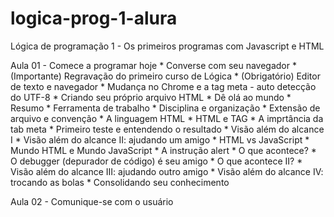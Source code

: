 # logica-prog-1-alura
Lógica de programação 1 - Os primeiros programas com Javascript e HTML

Aula 01 - Comece a programar hoje
    * Converse com seu navegador
    * (Importante) Regravação do primeiro curso de Lógica
    * (Obrigatório) Editor de texto e navegador
    * Mudança no Chrome e a tag meta - auto detecção do UTF-8
    * Criando seu próprio arquivo HTML
    * Dê olá ao mundo
    * Resumo
    * Ferramenta de trabalho
    * Disciplina e organização
    * Extensão de arquivo e convenção
    * A linguagem HTML
    * HTML e TAG
    * A imprtância da tab meta
    * Primeiro teste e entendendo o resultado
    * Visão além do alcance I
    * Visão além do alcance II: ajudando um amigo
    * HTML vs JavaScript
    * Mundo HTML e Mundo JavaScript
    * A instrução alert
    * O que acontece?
    * O debugger (depurador de código) é seu amigo
    * O que acontece II?
    * Visão além do alcance III: ajudando outro amigo
    * Visão além do alcance IV: trocando as bolas
    * Consolidando seu conhecimento

Aula 02 - Comunique-se com o usuário    
